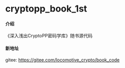 # cryptopp_book_1st

#### 介绍
《深入浅出CryptoPP密码学库》随书源代码

#### 新地址
gitee: https://gitee.com/locomotive_crypto/book_code

